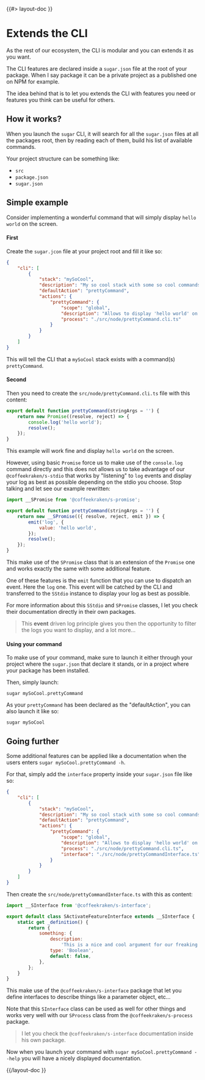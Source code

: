 <!--
/**
 * @name            Extend the CLI
 * @namespace       doc.cli
 * @type            Markdown
 * @platform        md
 * @status          stable
 * @menu            Documentation / CLI           /doc/cli/extends
 *
 * @since           2.0.0
 * @author    Olivier Bossel <olivier.bossel@gmail.com> (https://olivierbossel.com)
 */
-->

{{#> layout-doc }}

# Extends the CLI

As the rest of our ecosystem, the CLI is modular and you can extends it as you want.

The CLI features are declared inside a `sugar.json` file at the root of your package. When I say package it can be a private project as a published one on NPM for example.

The idea behind that is to let you extends the CLI with features you need or features you think can be useful for others.

## How it works?

When you launch the `sugar` CLI, it will search for all the `sugar.json` files at all the packages root, then by reading each of them, build his list of available commands.

Your project structure can be something like:

-   `src`
-   `package.json`
-   `sugar.json`

## Simple example

Consider implementing a wonderful command that will simply display `hello world` on the screen.

#### First

Create the `sugar.jcon` file at your project root and fill it like so:

```json
{
    "cli": [
        {
            "stack": "mySoCool",
            "description": "My so cool stack with some so cool commands",
            "defaultAction": "prettyCommand",
            "actions": {
                "prettyCommand": {
                    "scope": "global",
                    "description": "Allows to display 'hello world' on screen",
                    "process": "./src/node/prettyCommand.cli.ts"
                }
            }
        }
    ]
}
```

This will tell the CLI that a `mySoCool` stack exists with a command(s) `prettyCommand`.

#### Second

Then you need to create the `src/node/prettyCommand.cli.ts` file with this content:

```js
export default function prettyCommand(stringArgs = '') {
    return new Promise((resolve, reject) => {
        console.log('hello world');
        resolve();
    });
}
```

This example will work fine and display `hello world` on the screen.

However, using basic `Promise` force us to make use of the `console.log` command directly and this does not allows us to take advantage of our `@coffeekraken/s-stdio` that works by "listening" to `log` events and display your log as best as possible depending on the stdio you choose. Stop talking and let see our example rewritten:

```js
import __SPromise from '@coffeekraken/s-promise';

export default function prettyCommand(stringArgs = '') {
    return new __SPromise(({ resolve, reject, emit }) => {
        emit('log', {
            value: 'hello world',
        });
        resolve();
    });
}
```

This make use of the `SPromise` class that is an extension of the `Promise` one and works exactly the same with some additional feature.

One of these features is the `emit` function that you can use to dispatch an event. Here the `log` one. This event will be catched by the CLI and transferred to the `SStdio` instance to display your log as best as possible.

For more information about this `SStdio` and `SPromise` classes, I let you check their documentation directly in their own packages.

> This **event** driven log principle gives you then the opportunity to filter the logs you want to display, and a lot more...

#### Using your command

To make use of your command, make sure to launch it either through your project where the `sugar.json` that declare it stands, or in a project where your package has been installed.

Then, simply launch:

```shell
sugar mySoCool.prettyCommand
```

As your `prettyCommand` has been declared as the "defaultAction", you can also launch it like so:

```shell
sugar mySoCool
```

## Going further

Some additional features can be applied like a documentation when the users enters `sugar mySoCool.prettyCommand -h`.

For that, simply add the `interface` property inside your `sugar.json` file like so:

```json
{
    "cli": [
        {
            "stack": "mySoCool",
            "description": "My so cool stack with some so cool commands",
            "defaultAction": "prettyCommand",
            "actions": {
                "prettyCommand": {
                    "scope": "global",
                    "description": "Allows to display 'hello world' on screen",
                    "process": "./src/node/prettyCommand.cli.ts",
                    "interface": "./src/node/prettyCommandInterface.ts"
                }
            }
        }
    ]
}
```

Then create the `src/node/prettyCommandInterface.ts` with this as content:

```js
import __SInterface from '@coffeekraken/s-interface';

export default class SActivateFeatureInterface extends __SInterface {
    static get _definition() {
        return {
            something: {
                description:
                    'This is a nice and cool argument for our freaking awesome command!',
                type: 'Boolean',
                default: false,
            },
        };
    }
}
```

This make use of the `@coffeekraken/s-interface` package that let you define interfaces to describe things like a parameter object, etc...

Note that this `SInterface` class can be used as well for other things and works very well with our `SProcess` class from the `@coffeekraken/s-process` package.

> I let you check the `@coffeekraken/s-interface` documentation inside his own package.

Now when you launch your command with `sugar mySoCool.prettyCommand --help` you will have a nicely displayed documentation.

{{/layout-doc }}
